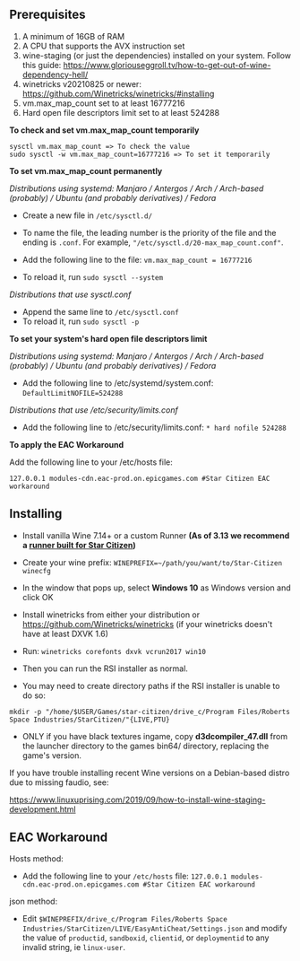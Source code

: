 ## Prerequisites

1. A minimum of 16GB of RAM
2. A CPU that supports the AVX instruction set
3. wine-staging (or just the dependencies) installed on your system. Follow this guide: https://www.gloriouseggroll.tv/how-to-get-out-of-wine-dependency-hell/
4. winetricks v20210825 or newer: https://github.com/Winetricks/winetricks/#installing
5. vm.max_map_count set to at least 16777216
6. Hard open file descriptors limit set to at least 524288

**To check and set vm.max_map_count temporarily**
```
sysctl vm.max_map_count => To check the value
sudo sysctl -w vm.max_map_count=16777216 => To set it temporarily
```

**To set vm.max_map_count permanently**

_Distributions using systemd: Manjaro / Antergos / Arch / Arch-based (probably) / Ubuntu (and probably derivatives) / Fedora_

* Create a new file in `/etc/sysctl.d/`
* To name the file, the leading number is the priority of the file and the ending is `.conf`. For example, `"/etc/sysctl.d/20-max_map_count.conf"`.
* Add the following line to the file:
`vm.max_map_count = 16777216`

* To reload it, run `sudo sysctl --system`


_Distributions that use sysctl.conf_

* Append the same line to `/etc/sysctl.conf`
* To reload it, run `sudo sysctl -p`

**To set your system's hard open file descriptors limit**

_Distributions using systemd: Manjaro / Antergos / Arch / Arch-based (probably) / Ubuntu (and probably derivatives) / Fedora_

* Add the following line to /etc/systemd/system.conf: `DefaultLimitNOFILE=524288`

_Distributions that use /etc/security/limits.conf_

* Add the following line to /etc/security/limits.conf: `* hard nofile 524288`

**To apply the EAC Workaround**

Add the following line to your /etc/hosts file:

`127.0.0.1 modules-cdn.eac-prod.on.epicgames.com #Star Citizen EAC workaround`

## Installing

* Install vanilla Wine 7.14+ or a custom Runner **(As of 3.13 we recommend a [runner built for Star Citizen](https://github.com/starcitizen-lug/information-howtos/wiki/Wine-Builds-for-Star-Citizen))**
* Create your wine prefix: `WINEPREFIX=~/path/you/want/to/Star-Citizen winecfg`

* In the window that pops up, select **Windows 10** as Windows version and click OK
* Install winetricks from either your distribution or https://github.com/Winetricks/winetricks (if your winetricks doesn't have at least DXVK 1.6)
* Run: `winetricks corefonts dxvk vcrun2017 win10`

* Then you can run the RSI installer as normal.
* You may need to create directory paths if the RSI installer is unable to do so:
```
mkdir -p "/home/$USER/Games/star-citizen/drive_c/Program Files/Roberts Space Industries/StarCitizen/"{LIVE,PTU}
```
* ONLY if you have black textures ingame, copy **d3dcompiler_47.dll** from the launcher directory to the games bin64/ directory, replacing the game's version.

If you have trouble installing recent Wine versions on a Debian-based distro due to missing faudio, see:

https://www.linuxuprising.com/2019/09/how-to-install-wine-staging-development.html

## EAC Workaround

Hosts method:
* Add the following line to your `/etc/hosts` file:
`127.0.0.1 modules-cdn.eac-prod.on.epicgames.com #Star Citizen EAC workaround`

json method:
* Edit `$WINEPREFIX/drive_c/Program Files/Roberts Space Industries/StarCitizen/LIVE/EasyAntiCheat/Settings.json` and modify the value of `productid`, `sandboxid`, `clientid`, or `deploymentid` to any invalid string, ie `linux-user`.
